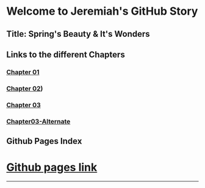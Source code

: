 # Welcome to Jeremiah's GitHub Story
## Title: Spring's Beauty & It's Wonders

Links to the different Chapters
---

### [Chapter 01](Chapter01.md)
### [Chapter 02](Chapter02.md))
### [Chapter 03](Chapter03.md)
### [Chapter03-Alternate](Chapter03-Alternate.md)

Github Pages Index
---
# [Github pages link](https://jeremiah-durano.github.io/github-story-2019/)

-------------------------------------------------


